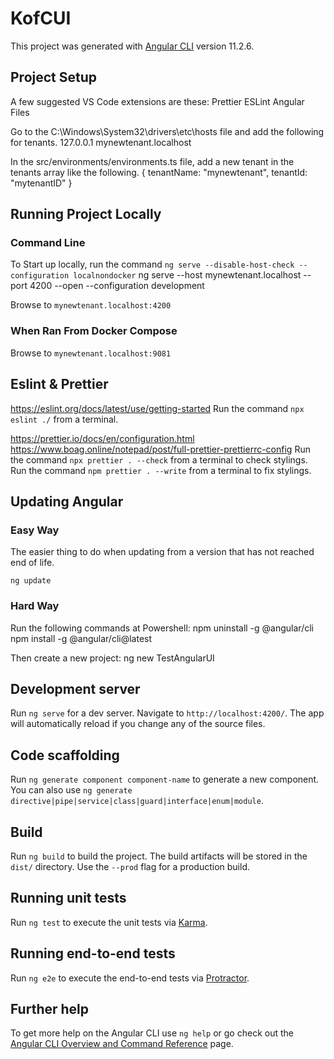 # KofCUI

This project was generated with [Angular CLI](https://github.com/angular/angular-cli) version 11.2.6.

## Project Setup

A few suggested VS Code extensions are these:
Prettier
ESLint
Angular Files

Go to the C:\Windows\System32\drivers\etc\hosts file and add the following for tenants.
127.0.0.1    mynewtenant.localhost

In the src/environments/environments.ts file, add a new tenant in the tenants array like the following.
{
    tenantName: "mynewtenant",
    tenantId: "mytenantID"
}


## Running Project Locally
### Command Line
To Start up locally, run the command
`ng serve --disable-host-check --configuration localnondocker`
ng serve --host mynewtenant.localhost --port 4200 --open --configuration development

Browse to `mynewtenant.localhost:4200`

### When Ran From Docker Compose
Browse to `mynewtenant.localhost:9081`

## Eslint & Prettier
https://eslint.org/docs/latest/use/getting-started
Run the command `npx eslint ./` from a terminal.

https://prettier.io/docs/en/configuration.html
https://www.boag.online/notepad/post/full-prettier-prettierrc-config
Run the command `npx prettier . --check` from a terminal to check stylings.
Run the command `npm prettier . --write` from a terminal to fix stylings.

## Updating Angular
### Easy Way
The easier thing to do when updating from a version that has not reached end of life.

`ng update`

### Hard Way
Run the following commands at Powershell:
npm uninstall -g @angular/cli
npm install -g @angular/cli@latest

Then create a new project:
ng new TestAngularUI

## Development server

Run `ng serve` for a dev server. Navigate to `http://localhost:4200/`. The app will automatically reload if you change any of the source files.

## Code scaffolding

Run `ng generate component component-name` to generate a new component. You can also use `ng generate directive|pipe|service|class|guard|interface|enum|module`.

## Build

Run `ng build` to build the project. The build artifacts will be stored in the `dist/` directory. Use the `--prod` flag for a production build.

## Running unit tests

Run `ng test` to execute the unit tests via [Karma](https://karma-runner.github.io).

## Running end-to-end tests

Run `ng e2e` to execute the end-to-end tests via [Protractor](http://www.protractortest.org/).

## Further help

To get more help on the Angular CLI use `ng help` or go check out the [Angular CLI Overview and Command Reference](https://angular.io/cli) page.

